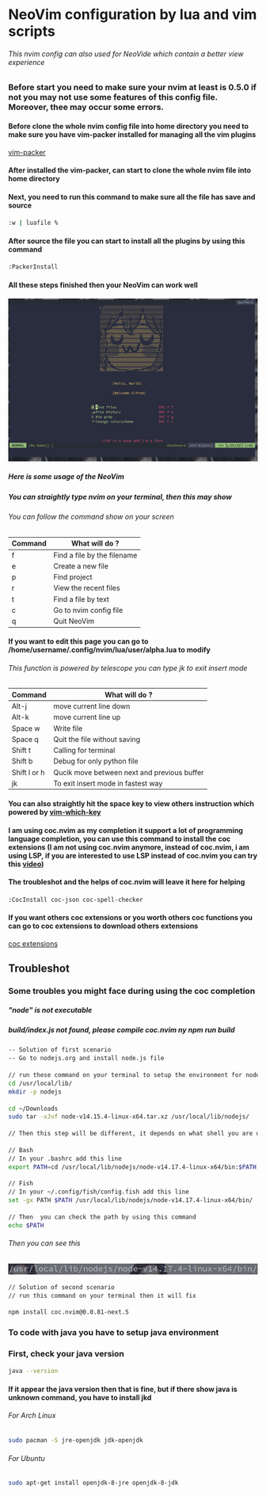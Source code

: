 # NeoVim configuration by lua and vim scripts
###### This nvim config can also used for NeoVide which contain a better view experience

### Before start you need to make sure your nvim at least is 0.5.0 if not you may not use some features of this config file. Moreover, thee may occur some errors.

#### Before clone the whole nvim config file into home directory you need to make sure you have vim-packer installed for managing all the vim plugins
[vim-packer](https://github.com/hashivim/vim-packer)

#### After installed the vim-packer, can start to clone the whole nvim file into home directory

#### Next, you need to run this command to make sure all the file has save and source
``` sh
:w | luafile %
```

#### After source the file you can start to install all the plugins by using this command
```sh
:PackerInstall
```

#### All these steps finished then your NeoVim can work well
<img src='https://github.com/Alfredchong260/Dotfiles/blob/main/image/nvim.png'>

##### Here is some usage of the NeoVim

##### You can straightly type nvim on your terminal, then this may show
###### You can follow the command show on your screen
   Command    | What will do ?
------------- | ------------- 
      f       | Find a file by the filename
      e       | Create a new file
      p       | Find project
      r       | View the recent files
      t       | Find a file by text
      c       | Go to nvim config file
      q       | Quit NeoVim

#### If you want to edit this page you can go to /home/username/.config/nvim/lua/user/alpha.lua to modify
###### This function is powered by telescope you can type jk to exit insert mode
   Command    | What will do ?                              |
------------- | -------------                               |
  Alt-j       | move current line down                      |
  Alt-k       | move current line up                        |
  Space w     | Write file                                  |
  Space q     | Quit the file without saving                |
  Shift t     | Calling for terminal                        |
  Shift b     | Debug for only python file                  |
  Shift l or h| Qucik move between next and previous buffer |
  jk          | To exit insert mode in fastest way          |

#### You can also straightly hit the space key to view others instruction which powered by [vim-which-key](https://github.com/liuchengxu/vim-which-key)

#### I am using coc.nvim as my completion it support a lot of programming language completion, you can use this command to install the coc extensions (I am not using coc.nvim anymore, instead of coc.nvim, i am using LSP, if you are interested to use LSP instead of coc.nvim you can try this [video](https://www.youtube.com/watch?v=6F3ONwrCxMg&t=757s))
#### The troubleshot and the helps of coc.nvim will leave it here for helping
```sh
:CocInstall coc-json coc-spell-checker
```
#### If you want others coc extensions or you worth others coc functions you can go to coc extensions to download others extensions

[coc extensions](https://github.com/neoclide/coc.nvim/wiki/Using-coc-extensions)

## Troubleshot
### Some troubles you might face during using the coc completion
##### "node" is not executable
##### build/index.js not found, please compile coc.nvim ny npm run build
```sh
-- Solution of first scenario 
-- Go to nodejs.org and install node.js file

// run these command on your terminal to setup the environment for nodejs
cd /usr/local/lib/
mkdir -p nodejs

cd ~/Downloads
sudo tar -xJvf node-v14.15.4-linux-x64.tar.xz /usr/local/lib/nodejs/

// Then this step will be different, it depends on what shell you are using

// Bash
// In your .bashrc add this line
export PATH=cd /usr/local/lib/nodejs/node-v14.17.4-linux-x64/bin:$PATH

// Fish
// In your ~/.config/fish/config.fish add this line
set -gx PATH $PATH /usr/local/lib/nodejs/node-v14.17.4-linux-x64/bin/

// Then  you can check the path by using this command
echo $PATH
```
###### Then you can see this 
<img src='https://github.com/Alfredchong260/Dotfiles/blob/main/image/example.png'>

```sh
// Solution of second scenario 
// run this command on your terminal then it will fix

npm install coc.nvim@0.0.81-next.5 
```

### To code with java you have to setup java environment
### First, check your java version
```sh
java --version
```

#### If it appear the java version then that is fine, but if there show java is unknown command, you have to install jkd

###### For Arch Linux 
```sh
sudo pacman -S jre-openjdk jdk-openjdk
```

###### For Ubuntu
```sh
sudo apt-get install openjdk-8-jre openjdk-8-jdk
```
